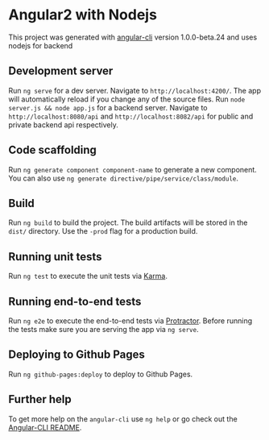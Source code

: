 # Angular2 with Nodejs

This project was generated with [angular-cli](https://github.com/angular/angular-cli) version 1.0.0-beta.24 and uses nodejs for backend

## Development server
Run `ng serve` for a dev server. Navigate to `http://localhost:4200/`. The app will automatically reload if you change any of the source files.
Run `node server.js && node app.js` for a backend server. Navigate to `http://localhost:8080/api` and `http://localhost:8082/api` for public and private backend api respectively.

## Code scaffolding

Run `ng generate component component-name` to generate a new component. You can also use `ng generate directive/pipe/service/class/module`.

## Build

Run `ng build` to build the project. The build artifacts will be stored in the `dist/` directory. Use the `-prod` flag for a production build.

## Running unit tests

Run `ng test` to execute the unit tests via [Karma](https://karma-runner.github.io).

## Running end-to-end tests

Run `ng e2e` to execute the end-to-end tests via [Protractor](http://www.protractortest.org/).
Before running the tests make sure you are serving the app via `ng serve`.

## Deploying to Github Pages

Run `ng github-pages:deploy` to deploy to Github Pages.

## Further help

To get more help on the `angular-cli` use `ng help` or go check out the [Angular-CLI README](https://github.com/angular/angular-cli/blob/master/README.md).

